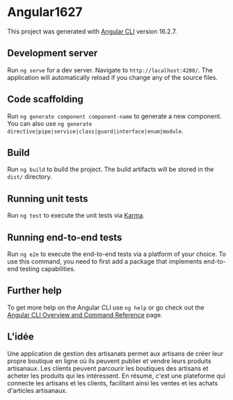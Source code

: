 # Angular1627

This project was generated with [Angular CLI](https://github.com/angular/angular-cli) version 16.2.7.

## Development server

Run `ng serve` for a dev server. Navigate to `http://localhost:4200/`. The application will automatically reload if you change any of the source files.

## Code scaffolding

Run `ng generate component component-name` to generate a new component. You can also use `ng generate directive|pipe|service|class|guard|interface|enum|module`.

## Build

Run `ng build` to build the project. The build artifacts will be stored in the `dist/` directory.

## Running unit tests

Run `ng test` to execute the unit tests via [Karma](https://karma-runner.github.io).

## Running end-to-end tests

Run `ng e2e` to execute the end-to-end tests via a platform of your choice. To use this command, you need to first add a package that implements end-to-end testing capabilities.

## Further help

To get more help on the Angular CLI use `ng help` or go check out the [Angular CLI Overview and Command Reference](https://angular.io/cli) page.


## L'idée


Une application de gestion des artisanats permet aux artisans de créer leur propre boutique en ligne où ils peuvent publier et vendre leurs produits artisanaux. Les clients peuvent parcourir les boutiques des artisans et acheter les produits qui les intéressent. En résumé, c'est une plateforme qui connecte les artisans et les clients, facilitant ainsi les ventes et les achats d'articles artisanaux.
